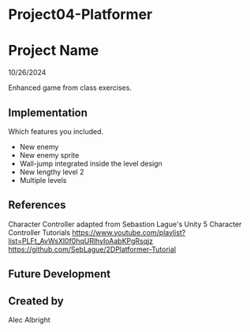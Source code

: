 # Project04-Platformer

# Project Name
10/26/2024

Enhanced game from class exercises.

## Implementation
Which features you included.
- New enemy
- New enemy sprite
- Wall-jump integrated inside the level design
- New lengthy level 2
- Multiple levels

## References

Character Controller adapted from Sebastion Lague's Unity 5 Character Controller Tutorials
https://www.youtube.com/playlist?list=PLFt_AvWsXl0f0hqURlhyIoAabKPgRsqjz
https://github.com/SebLague/2DPlatformer-Tutorial

## Future Development

## Created by
Alec Albright
